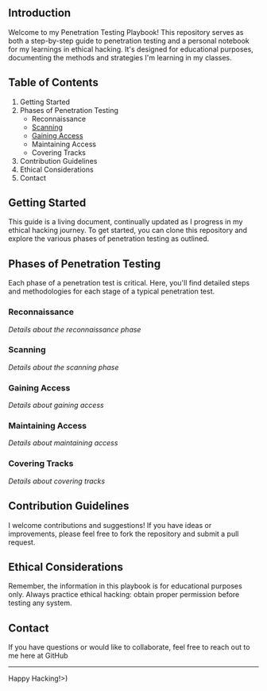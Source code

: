 ## Introduction

Welcome to my Penetration Testing Playbook! This repository serves as both a step-by-step guide to penetration testing and a personal notebook for my learnings in ethical hacking. It's designed for educational purposes, documenting the methods and strategies I'm learning in my classes.

## Table of Contents
1. Getting Started
2. Phases of Penetration Testing
   - Reconnaissance
   - [Scanning](3%20Scanning.md)
   - [Gaining Access](4%20Gaining%20Access.md)
   - Maintaining Access
   - Covering Tracks
3. Contribution Guidelines
4. Ethical Considerations
5. Contact

## Getting Started
This guide is a living document, continually updated as I progress in my ethical hacking journey. To get started, you can clone this repository and explore the various phases of penetration testing as outlined.

## Phases of Penetration Testing
Each phase of a penetration test is critical. Here, you'll find detailed steps and methodologies for each stage of a typical penetration test.

### Reconnaissance
*Details about the reconnaissance phase*

### Scanning
*Details about the scanning phase*

### Gaining Access
*Details about gaining access*

### Maintaining Access
*Details about maintaining access*

### Covering Tracks
*Details about covering tracks*

## Contribution Guidelines
I welcome contributions and suggestions! If you have ideas or improvements, please feel free to fork the repository and submit a pull request.

## Ethical Considerations
Remember, the information in this playbook is for educational purposes only. Always practice ethical hacking: obtain proper permission before testing any system.

## Contact
If you have questions or would like to collaborate, feel free to reach out to me here at GitHub

---

Happy Hacking!>)